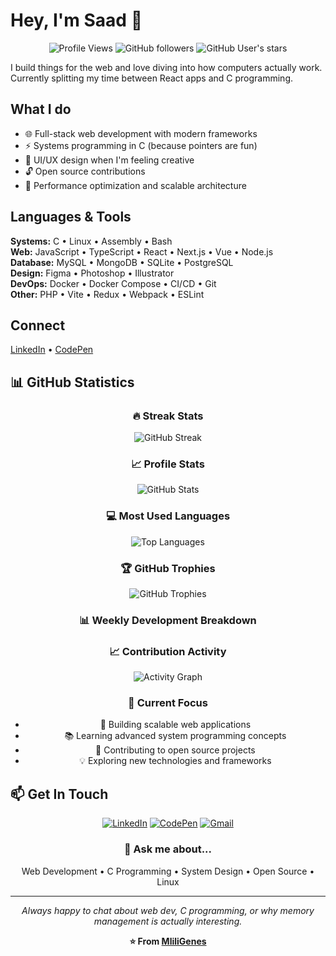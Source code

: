 # Hey, I'm Saad 👋

<div align="center">

![Profile Views](https://komarev.com/ghpvc/?username=MliliGenes&style=flat-square&color=blue)
![GitHub followers](https://img.shields.io/github/followers/MliliGenes?style=flat-square&color=green)
![GitHub User's stars](https://img.shields.io/github/stars/MliliGenes?style=flat-square&color=yellow)

</div>

I build things for the web and love diving into how computers actually work. Currently splitting my time between React apps and C programming.

## What I do

- 🌐 Full-stack web development with modern frameworks
- ⚡ Systems programming in C (because pointers are fun)
- 🎨 UI/UX design when I'm feeling creative
- 🔓 Open source contributions
- 🚀 Performance optimization and scalable architecture

## Languages & Tools

**Systems:** C • Linux • Assembly • Bash  
**Web:** JavaScript • TypeScript • React • Next.js • Vue • Node.js  
**Database:** MySQL • MongoDB • SQLite • PostgreSQL  
**Design:** Figma • Photoshop • Illustrator  
**DevOps:** Docker • Docker Compose • CI/CD • Git  
**Other:** PHP • Vite • Redux • Webpack • ESLint

## Connect

[LinkedIn](https://www.linkedin.com/in/saad-el-mlili-97616b273/) • [CodePen](https://codepen.io/saadbutcool)

## 📊 GitHub Statistics

<div align="center">

### 🔥 Streak Stats
![GitHub Streak](https://github-readme-streak-stats.herokuapp.com/?user=MliliGenes&theme=default&hide_border=true)

### 📈 Profile Stats
![GitHub Stats](https://github-readme-stats.vercel.app/api?username=MliliGenes&show_icons=true&theme=default&hide_border=true&count_private=true&include_all_commits=true)

### 💻 Most Used Languages

![Top Languages](https://github-readme-stats.vercel.app/api/top-langs/?username=MliliGenes&layout=compact&theme=default&hide_border=true&langs_count=8)

### 🏆 GitHub Trophies

![GitHub Trophies](https://github-profile-trophy.vercel.app/?username=MliliGenes&theme=flat&no-frame=true&margin-w=15&margin-h=15)

### 📊 Weekly Development Breakdown

<!--START_SECTION:waka-->
<!--END_SECTION:waka-->

### 📈 Contribution Activity

![Activity Graph](https://github-readme-activity-graph.vercel.app/graph?username=MliliGenes&theme=react-dark&hide_border=true)

### 🎯 Current Focus

- 🔧 Building scalable web applications
- 📚 Learning advanced system programming concepts  
- 🌱 Contributing to open source projects
- 💡 Exploring new technologies and frameworks

</div>

## 📫 Get In Touch

<div align="center">

[![LinkedIn](https://img.shields.io/badge/LinkedIn-0077B5?style=for-the-badge&logo=linkedin&logoColor=white)](https://www.linkedin.com/in/saad-el-mlili-97616b273/)
[![CodePen](https://img.shields.io/badge/CodePen-000000?style=for-the-badge&logo=codepen&logoColor=white)](https://codepen.io/saadbutcool)
[![Gmail](https://img.shields.io/badge/Gmail-EA4335?style=for-the-badge&logo=gmail&logoColor=white)](mailto:elmlilisaad@gmail.com)

### 💬 Ask me about...
Web Development • C Programming • System Design • Open Source • Linux

</div>

---

<div align="center">

*Always happy to chat about web dev, C programming, or why memory management is actually interesting.*

**⭐ From [MliliGenes](https://github.com/MliliGenes)**

</div>
